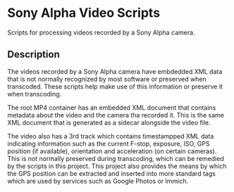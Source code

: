 # Sony Alpha Video Scripts

Scripts for processing videos recorded by a Sony Alpha camera.

## Description

The videos recorded by a Sony Alpha camera have embdedded XML data that is not normally recognized
by most software or preserved when transcoded. These scripts help make use of this information or
preserve it when transcoding.

The root MP4 container has an embedded XML document that contains metadata about the video and the
camera tha recorded it. This is the same XML document that is generated as a sidecar alongside the
video file.

The video also has a 3rd track which contains timestampped XML data indicating information such as
the current F-stop, exposure, ISO, GPS position (if available), orientation and acceleration (on
certain cameras). This is not normally preserved during transcoding, which can be remedied by the
scripts in this project. This project also provides the means by which the GPS position can be
extracted and inserted into more standard tags which are used by services such as Google Photos or
Immich.
